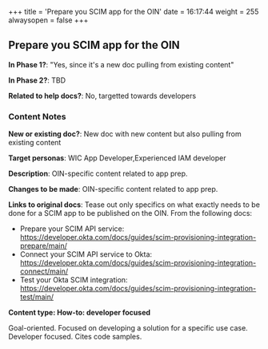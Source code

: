 +++
title = 'Prepare you SCIM app for the OIN'
date = 16:17:44
weight = 255
alwaysopen = false
+++

## Prepare you SCIM app for the OIN

**In Phase 1?**: "Yes, since it's a new doc pulling from existing content"

**In Phase 2?**: TBD

**Related to help docs?**: No, targetted towards developers



### Content Notes

**New or existing doc?**: New doc with new content but also pulling from existing content

**Target personas**: WIC App Developer,Experienced IAM developer

**Description**: OIN-specific content related to app prep.

**Changes to be made**: OIN-specific content related to app prep.

**Links to original docs**: Tease out only specifics on what exactly needs to be done for a SCIM app to be published on the OIN. From the following docs:
- Prepare your SCIM API service: https://developer.okta.com/docs/guides/scim-provisioning-integration-prepare/main/
- Connect your SCIM API service to Okta: https://developer.okta.com/docs/guides/scim-provisioning-integration-connect/main/
- Test your Okta SCIM integration: https://developer.okta.com/docs/guides/scim-provisioning-integration-test/main/

**Content type: How-to: developer focused**

Goal-oriented. Focused on developing a solution for a specific use case. Developer focused. Cites code samples.


